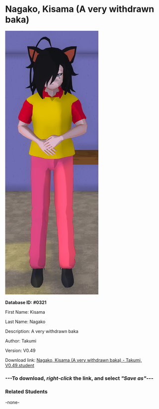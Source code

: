 # Nagako, Kisama (A very withdrawn baka)

<img src="../../Files/Images/Nagako, Kisama (A very withdrawn baka).png" title="Nagako, Kisama (A very withdrawn baka) - Takumi, V0.49">

**Database ID: #0321**

First Name: Kisama

Last Name: Nagako

Description: A very withdrawn baka

Author: Takumi

Version: V0.49

Download link: <a href="https://raw.githubusercontent.com/Arbiter1223/Daigaku-Gurashi-Custom-Students/master/Files/Student%20Files/Nagako%2C%20Kisama%20(A%20very%20withdrawn%20baka)%20-%20Takumi%2C%20V0.49.student">Nagako, Kisama (A very withdrawn baka) - Takumi, V0.49.student</a>

### ---**To download, _right-click_ the link, and select _"Save as"_**---

### Related Students

-none-

